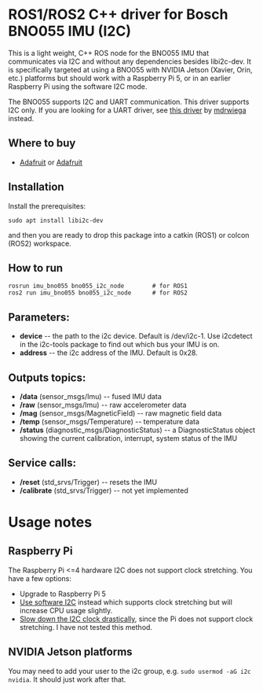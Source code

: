 # ROS1/ROS2 C++ driver for Bosch BNO055 IMU (I2C)

This is a light weight, C++ ROS node for the BNO055 IMU that communicates via I2C and without any dependencies besides libi2c-dev. It is specifically targeted at using a BNO055 with NVIDIA Jetson (Xavier, Orin, etc.) platforms but should work with a Raspberry Pi 5, or in an earlier Raspberry Pi using the software I2C mode.

The BNO055 supports I2C and UART communication. This driver supports I2C only. If you are looking for a UART driver, see [this driver](https://github.com/mdrwiega/bosch_imu_driver) by [mdrwiega](https://github.com/mdrwiega) instead.

## Where to buy

* [Adafruit](https://www.adafruit.com/product/4646) or [Adafruit](https://www.adafruit.com/product/2472)

## Installation

Install the prerequisites:
```
sudo apt install libi2c-dev
```

and then you are ready to drop this package into a catkin (ROS1) or colcon (ROS2) workspace.

## How to run
```
rosrun imu_bno055 bno055_i2c_node        # for ROS1
ros2 run imu_bno055 bno055_i2c_node      # for ROS2
```

## Parameters:

* **device** -- the path to the i2c device. Default is /dev/i2c-1. Use i2cdetect in the i2c-tools package to find out which bus your IMU is on.
* **address** -- the i2c address of the IMU. Default is 0x28.

## Outputs topics:
* **/data** (sensor\_msgs/Imu) -- fused IMU data
* **/raw** (sensor\_msgs/Imu) -- raw accelerometer data
* **/mag** (sensor\_msgs/MagneticField) -- raw magnetic field data
* **/temp** (sensor\_msgs/Temperature) -- temperature data
* **/status** (diagnostic\_msgs/DiagnosticStatus) -- a DiagnosticStatus object showing the current calibration, interrupt, system status of the IMU

## Service calls:
* **/reset** (std\_srvs/Trigger) -- resets the IMU
* **/calibrate** (std\_srvs/Trigger) -- not yet implemented

# Usage notes

## Raspberry Pi

The Raspberry Pi <=4 hardware I2C does not support clock stretching. You have a few options:

* Upgrade to Raspberry Pi 5
* [Use software I2C](https://github.com/fivdi/i2c-bus/blob/master/doc/raspberry-pi-software-i2c.md) instead which supports clock stretching but will increase CPU usage slightly.
* [Slow down the I2C clock drastically](https://learn.adafruit.com/circuitpython-on-raspberrypi-linux/i2c-clock-stretching), since the Pi does not support clock stretching. I have not tested this method.

## NVIDIA Jetson platforms

You may need to add your user to the i2c group, e.g. `sudo usermod -aG i2c nvidia`. It should just work after that.
